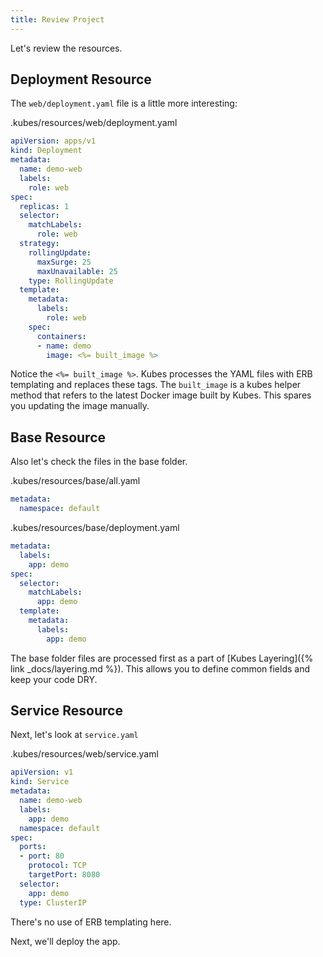 ```yaml
---
title: Review Project
---
```


Let's review the resources.

## Deployment Resource

The `web/deployment.yaml` file is a little more interesting:

.kubes/resources/web/deployment.yaml

```yaml
apiVersion: apps/v1
kind: Deployment
metadata:
  name: demo-web
  labels:
    role: web
spec:
  replicas: 1
  selector:
    matchLabels:
      role: web
  strategy:
    rollingUpdate:
      maxSurge: 25
      maxUnavailable: 25
    type: RollingUpdate
  template:
    metadata:
      labels:
        role: web
    spec:
      containers:
      - name: demo
        image: <%= built_image %>
```

Notice the `<%= built_image %>`.  Kubes processes the YAML files with ERB templating and replaces these tags.  The `built_image` is a kubes helper method that refers to the latest Docker image built by Kubes. This spares you updating the image manually.

## Base Resource

Also let's check the files in the base folder.

.kubes/resources/base/all.yaml

```yaml
metadata:
  namespace: default
```

.kubes/resources/base/deployment.yaml

```yaml
metadata:
  labels:
    app: demo
spec:
  selector:
    matchLabels:
      app: demo
  template:
    metadata:
      labels:
        app: demo
```

The base folder files are processed first as a part of [Kubes Layering]({% link _docs/layering.md %}). This allows you to define common fields and keep your code DRY.

## Service Resource

Next, let's look at `service.yaml`

.kubes/resources/web/service.yaml

```yaml
apiVersion: v1
kind: Service
metadata:
  name: demo-web
  labels:
    app: demo
  namespace: default
spec:
  ports:
  - port: 80
    protocol: TCP
    targetPort: 8080
  selector:
    app: demo
  type: ClusterIP
```

There's no use of ERB templating here.

Next, we'll deploy the app.
